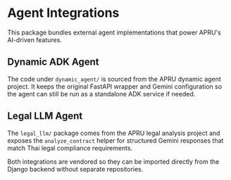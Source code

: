 # Agent Integrations

This package bundles external agent implementations that power APRU's AI-driven features.

## Dynamic ADK Agent

The code under `dynamic_agent/` is sourced from the APRU dynamic agent project. It keeps the original FastAPI wrapper and
Gemini configuration so the agent can still be run as a standalone ADK service if needed.

## Legal LLM Agent

The `legal_llm/` package comes from the APRU legal analysis project and exposes the `analyze_contract` helper for structured
Gemini responses that match Thai legal compliance requirements.

Both integrations are vendored so they can be imported directly from the Django backend without separate repositories.
